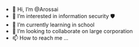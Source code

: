 - 👋 Hi, I’m @Arossai
- 👀 I’m interested in information security 🛡
- 🌱 I’m currently learning in school
- 💞️ I’m looking to collaborate on large corporation
- 📫 How to reach me ...

<!---
Arossai/Arossai is a ✨ special ✨ repository because its `README.md` (this file) appears on your GitHub profile.
You can click the Preview link to take a look at your changes.
--->
